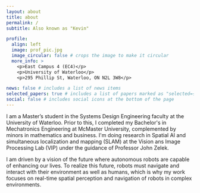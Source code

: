```yaml
---
layout: about
title: about
permalink: /
subtitle: Also known as "Kevin"

profile:
  align: left
  image: prof_pic.jpg
  image_circular: false # crops the image to make it circular
  more_info: >
    <p>East Campus 4 (EC4)</p>
    <p>University of Waterloo</p>
    <p>295 Phillip St, Waterloo, ON N2L 3W8</p>

news: false # includes a list of news items
selected_papers: true # includes a list of papers marked as "selected={true}"
social: false # includes social icons at the bottom of the page
---
```


I am a Master’s student in the Systems Design Engineering faculty at the University of Waterloo. Prior to this, I completed my Bachelor's in Mechatronics Engineering at McMaster University, complemented by minors in mathematics and business. I'm doing research in Spatial AI and simultaneous localization and mapping (SLAM) at the Vision ans Image Processing Lab (VIP) under the guidance of Professor John Zelek.

I am driven by a vision of the future where autonomous robots are capable of enhancing our lives. To realize this future, robots must navigate and interact with their environment as well as humans, which is why my work focuses on real-time spatial perception and navigation of robots in complex environments.
